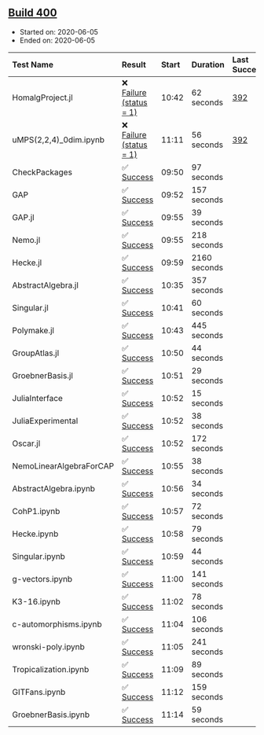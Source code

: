 ## [Build 400](https://oscarci.mathematik.uni-kl.de/job/oscar-julia-1.4/400/)

* Started on: 2020-06-05
* Ended on: 2020-06-05

| Test Name    | Result | Start | Duration | Last Success | First Failure |
|:-------------|:-------|:------|:---------|:-------------|:--------------|
| HomalgProject.jl | ❌ [Failure (status = 1)](https://oscarci.mathematik.uni-kl.de/job/oscar-julia-1.4/400/artifact/logs/build-400/HomalgProject.jl.log) | 10:42 | 62 seconds | [392](https://oscarci.mathematik.uni-kl.de/job/oscar-julia-1.4/392/) | [393](https://oscarci.mathematik.uni-kl.de/job/oscar-julia-1.4/393/) |
| uMPS(2,2,4)_0dim.ipynb | ❌ [Failure (status = 1)](https://oscarci.mathematik.uni-kl.de/job/oscar-julia-1.4/400/artifact/logs/build-400/uMPS-2-2-4-_0dim.ipynb.log) | 11:11 | 56 seconds | [392](https://oscarci.mathematik.uni-kl.de/job/oscar-julia-1.4/392/) | [393](https://oscarci.mathematik.uni-kl.de/job/oscar-julia-1.4/393/) |
| CheckPackages | ✅ [Success](https://oscarci.mathematik.uni-kl.de/job/oscar-julia-1.4/400/artifact/logs/build-400/CheckPackages.log) | 09:50 | 97 seconds |  |  |
| GAP | ✅ [Success](https://oscarci.mathematik.uni-kl.de/job/oscar-julia-1.4/400/artifact/logs/build-400/GAP.log) | 09:52 | 157 seconds |  |  |
| GAP.jl | ✅ [Success](https://oscarci.mathematik.uni-kl.de/job/oscar-julia-1.4/400/artifact/logs/build-400/GAP.jl.log) | 09:55 | 39 seconds |  |  |
| Nemo.jl | ✅ [Success](https://oscarci.mathematik.uni-kl.de/job/oscar-julia-1.4/400/artifact/logs/build-400/Nemo.jl.log) | 09:55 | 218 seconds |  |  |
| Hecke.jl | ✅ [Success](https://oscarci.mathematik.uni-kl.de/job/oscar-julia-1.4/400/artifact/logs/build-400/Hecke.jl.log) | 09:59 | 2160 seconds |  |  |
| AbstractAlgebra.jl | ✅ [Success](https://oscarci.mathematik.uni-kl.de/job/oscar-julia-1.4/400/artifact/logs/build-400/AbstractAlgebra.jl.log) | 10:35 | 357 seconds |  |  |
| Singular.jl | ✅ [Success](https://oscarci.mathematik.uni-kl.de/job/oscar-julia-1.4/400/artifact/logs/build-400/Singular.jl.log) | 10:41 | 60 seconds |  |  |
| Polymake.jl | ✅ [Success](https://oscarci.mathematik.uni-kl.de/job/oscar-julia-1.4/400/artifact/logs/build-400/Polymake.jl.log) | 10:43 | 445 seconds |  |  |
| GroupAtlas.jl | ✅ [Success](https://oscarci.mathematik.uni-kl.de/job/oscar-julia-1.4/400/artifact/logs/build-400/GroupAtlas.jl.log) | 10:50 | 44 seconds |  |  |
| GroebnerBasis.jl | ✅ [Success](https://oscarci.mathematik.uni-kl.de/job/oscar-julia-1.4/400/artifact/logs/build-400/GroebnerBasis.jl.log) | 10:51 | 29 seconds |  |  |
| JuliaInterface | ✅ [Success](https://oscarci.mathematik.uni-kl.de/job/oscar-julia-1.4/400/artifact/logs/build-400/JuliaInterface.log) | 10:52 | 15 seconds |  |  |
| JuliaExperimental | ✅ [Success](https://oscarci.mathematik.uni-kl.de/job/oscar-julia-1.4/400/artifact/logs/build-400/JuliaExperimental.log) | 10:52 | 38 seconds |  |  |
| Oscar.jl | ✅ [Success](https://oscarci.mathematik.uni-kl.de/job/oscar-julia-1.4/400/artifact/logs/build-400/Oscar.jl.log) | 10:52 | 172 seconds |  |  |
| NemoLinearAlgebraForCAP | ✅ [Success](https://oscarci.mathematik.uni-kl.de/job/oscar-julia-1.4/400/artifact/logs/build-400/NemoLinearAlgebraForCAP.log) | 10:55 | 38 seconds |  |  |
| AbstractAlgebra.ipynb | ✅ [Success](https://oscarci.mathematik.uni-kl.de/job/oscar-julia-1.4/400/artifact/logs/build-400/AbstractAlgebra.ipynb.log) | 10:56 | 34 seconds |  |  |
| CohP1.ipynb | ✅ [Success](https://oscarci.mathematik.uni-kl.de/job/oscar-julia-1.4/400/artifact/logs/build-400/CohP1.ipynb.log) | 10:57 | 72 seconds |  |  |
| Hecke.ipynb | ✅ [Success](https://oscarci.mathematik.uni-kl.de/job/oscar-julia-1.4/400/artifact/logs/build-400/Hecke.ipynb.log) | 10:58 | 79 seconds |  |  |
| Singular.ipynb | ✅ [Success](https://oscarci.mathematik.uni-kl.de/job/oscar-julia-1.4/400/artifact/logs/build-400/Singular.ipynb.log) | 10:59 | 44 seconds |  |  |
| g-vectors.ipynb | ✅ [Success](https://oscarci.mathematik.uni-kl.de/job/oscar-julia-1.4/400/artifact/logs/build-400/g-vectors.ipynb.log) | 11:00 | 141 seconds |  |  |
| K3-16.ipynb | ✅ [Success](https://oscarci.mathematik.uni-kl.de/job/oscar-julia-1.4/400/artifact/logs/build-400/K3-16.ipynb.log) | 11:02 | 78 seconds |  |  |
| c-automorphisms.ipynb | ✅ [Success](https://oscarci.mathematik.uni-kl.de/job/oscar-julia-1.4/400/artifact/logs/build-400/c-automorphisms.ipynb.log) | 11:04 | 106 seconds |  |  |
| wronski-poly.ipynb | ✅ [Success](https://oscarci.mathematik.uni-kl.de/job/oscar-julia-1.4/400/artifact/logs/build-400/wronski-poly.ipynb.log) | 11:05 | 241 seconds |  |  |
| Tropicalization.ipynb | ✅ [Success](https://oscarci.mathematik.uni-kl.de/job/oscar-julia-1.4/400/artifact/logs/build-400/Tropicalization.ipynb.log) | 11:09 | 89 seconds |  |  |
| GITFans.ipynb | ✅ [Success](https://oscarci.mathematik.uni-kl.de/job/oscar-julia-1.4/400/artifact/logs/build-400/GITFans.ipynb.log) | 11:12 | 159 seconds |  |  |
| GroebnerBasis.ipynb | ✅ [Success](https://oscarci.mathematik.uni-kl.de/job/oscar-julia-1.4/400/artifact/logs/build-400/GroebnerBasis.ipynb.log) | 11:14 | 59 seconds |  |  |
